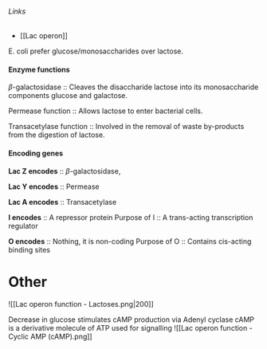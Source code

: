###### Links
- [[Lac operon]]

E. coli prefer glucose/monosaccharides over lactose.

#### Enzyme functions
$\beta$-galactosidase :: Cleaves the disaccharide lactose into its monosaccharide components glucose and galactose. 

Permease function :: Allows lactose to enter bacterial cells.  

Transacetylase function :: Involved in the removal of waste by-products from the digestion of lactose.

#### Encoding genes
**Lac Z encodes** :: $\beta$-galactosidase, 

**Lac Y encodes** :: Permease

**Lac A encodes** :: Transacetylase

**I encodes** :: A repressor protein
Purpose of I :: A trans-acting transcription regulator

**O encodes** :: Nothing, it is non-coding
Purpose of O :: Contains cis-acting binding sites

# Other
![[Lac operon function - Lactoses.png|200]]

Decrease in glucose stimulates cAMP production via Adenyl cyclase 
cAMP is a derivative molecule of ATP used for signalling
![[Lac operon function - Cyclic AMP (cAMP).png]]